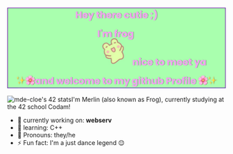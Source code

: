 [![big header](https://raw.githubusercontent.com/codingfrog27/codingfrog27/main/banner.png)](https://github.com/codingfrog27)

<a href="https://github.com/JaeSeoKim/badge42"><img align= 'left' src="https://badge42.vercel.app/api/v2/cl6aq7snp000609l16df3jlsk/stats?cursusId=21&coalitionId=58" alt="mde-cloe's 42 stats" /></a>

I'm Merlin (also known as Frog), currently studying at the 42 school Codam!

- 🔭  currently working on: __webserv__
- 🌱 learning: C++ 
- 🌸 Pronouns: they/he
- ⚡ Fun fact: I'm a just dance legend 😌



<!-- Hidden Comment [![Frog's GitHub stats](https://github-readme-stats.vercel.app/api?username=codingfrog27&show_icons=true&theme=cobalt)](https://github.com/anuraghazra/github-readme-stats)


[![trophy](https://github-profile-trophy.vercel.app/?username=codingfrog27)](https://github.com/ryo-ma/github-profile-trophy) -->



